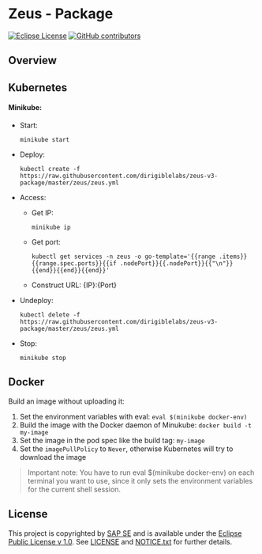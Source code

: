 # Zeus - Package

[![Eclipse License](http://img.shields.io/badge/license-Eclipse-brightgreen.svg)](LICENSE)
[![GitHub contributors](https://img.shields.io/github/contributors/dirigiblelabs/zeus-v3-package.svg)](https://github.com/dirigiblelabs/zeus-v3-package/graphs/contributors)


## Overview

## Kubernetes

#### Minikube:

- Start: 
  
  `minikube start`

- Deploy:

  `kubectl create -f https://raw.githubusercontent.com/dirigiblelabs/zeus-v3-package/master/zeus/zeus.yml`

- Access:

  - Get IP: 
      
    `minikube ip`

  - Get port: 
  
    `kubectl get services -n zeus -o go-template='{{range .items}}{{range.spec.ports}}{{if .nodePort}}{{.nodePort}}{{"\n"}}{{end}}{{end}}{{end}}'`

  - Construct URL: {IP}:{Port}

- Undeploy:

  `kubectl delete -f https://raw.githubusercontent.com/dirigiblelabs/zeus-v3-package/master/zeus/zeus.yml`

- Stop:

  `minikube stop`

## Docker
Build an image without uploading it:

1. Set the environment variables with eval: `eval $(minikube docker-env)`
2. Build the image with the Docker daemon of Minukube: `docker build -t my-image`
3. Set the image in the pod spec like the build tag: `my-image`
4. Set the `imagePullPolicy` to `Never`, otherwise Kubernetes will try to download the image

> Important note: You have to run eval $(minikube docker-env) on each terminal you want to use, since it only sets the environment variables for the current shell session.



## License

This project is copyrighted by [SAP SE](http://www.sap.com/) and is available under the [Eclipse Public License v 1.0](https://www.eclipse.org/legal/epl-v10.html). See [LICENSE](LICENSE) and [NOTICE.txt](NOTICE.txt) for further details.
